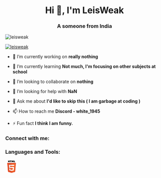 <h1 align="center">Hi 👋, I'm LeisWeak</h1>
<h3 align="center">A someone from India</h3>

<p align="left"> <img src="https://komarev.com/ghpvc/?username=leisweak&label=Profile%20views&color=0e75b6&style=flat" alt="leisweak" /> </p>

<p align="left"> <a href="https://github.com/ryo-ma/github-profile-trophy"><img src="https://github-profile-trophy.vercel.app/?username=leisweak" alt="leisweak" /></a> </p>

- 🔭 I’m currently working on **really nothing**

- 🌱 I’m currently learning **Not much, I'm focusing on other subjects at school**

- 👯 I’m looking to collaborate on **nothing**

- 🤝 I’m looking for help with **NaN**

- 💬 Ask me about **I'd like to skip this ( I am garbage at coding )**

- 📫 How to reach me **Discord - white_1945**

- ⚡ Fun fact **I think I am funny.**

<h3 align="left">Connect with me:</h3>
<p align="left">
</p>

<h3 align="left">Languages and Tools:</h3>
<p align="left"> <a href="https://www.w3.org/html/" target="_blank" rel="noreferrer"> <img src="https://raw.githubusercontent.com/devicons/devicon/master/icons/html5/html5-original-wordmark.svg" alt="html5" width="40" height="40"/> </a> </p>
